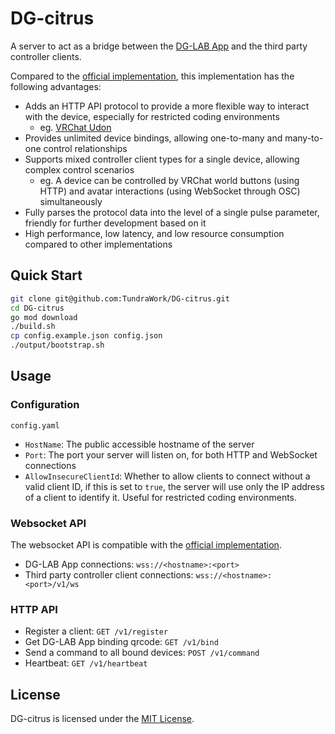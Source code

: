 # DG-citrus

A server to act as a bridge between the [DG-LAB App](https://www.dungeon-lab.com/) and the third party controller clients.

Compared to the [official implementation](https://github.com/DG-LAB-OPENSOURCE/DG-LAB-OPENSOURCE), this implementation has the following advantages:

- Adds an HTTP API protocol to provide a more flexible way to interact with the device, especially for restricted coding environments
  - eg. [VRChat Udon](https://creators.vrchat.com/worlds/udon/)
- Provides unlimited device bindings, allowing one-to-many and many-to-one control relationships
- Supports mixed controller client types for a single device, allowing complex control scenarios
  - eg. A device can be controlled by VRChat world buttons (using HTTP) and avatar interactions (using WebSocket through OSC) simultaneously
- Fully parses the protocol data into the level of a single pulse parameter, friendly for further development based on it
- High performance, low latency, and low resource consumption compared to other implementations

## Quick Start

```bash
git clone git@github.com:TundraWork/DG-citrus.git
cd DG-citrus
go mod download
./build.sh
cp config.example.json config.json
./output/bootstrap.sh
```

## Usage

### Configuration

`config.yaml`

- `HostName`: The public accessible hostname of the server
- `Port`: The port your server will listen on, for both HTTP and WebSocket connections
- `AllowInsecureClientId`: Whether to allow clients to connect without a valid client ID, if this is set to `true`, the server will use only the IP address of a client to identify it. Useful for restricted coding environments.

### Websocket API

The websocket API is compatible with the [official implementation](https://github.com/DG-LAB-OPENSOURCE/DG-LAB-OPENSOURCE).

- DG-LAB App connections: `wss://<hostname>:<port>`
- Third party controller client connections: `wss://<hostname>:<port>/v1/ws`

### HTTP API

- Register a client: `GET /v1/register`
- Get DG-LAB App binding qrcode: `GET /v1/bind`
- Send a command to all bound devices: `POST /v1/command`
- Heartbeat: `GET /v1/heartbeat`

## License

DG-citrus is licensed under the [MIT License](LICENSE).
